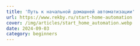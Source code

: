 ```yaml
---
title: 'Путь к начальной домашней автоматизации'
url: https://www.rekby.ru/start-home-automation
cover: /img/articles/start_home_automation.webp
date: 2024-09-03
category: beginners
---
```

